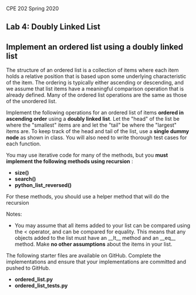 CPE 202 Spring 2020

## Lab 4: Doubly Linked List

## Implement an ordered list using a doubly linked list

The structure of an ordered list is a collection of items where each item holds a relative position that is based upon some underlying characteristic of the item. The ordering is typically either ascending or descending, and we assume that list items have a meaningful comparison operation that is already defined. Many of the ordered list operations are the same as those of the unordered list.

Implement the following operations for an ordered list of items **ordered in ascending order** using a **doubly linked list**. Let the "head" of the list be where the "smallest" items are and let the "tail" be where the "largest" items are. To keep track of the head and tail of the list, use a **single dummy node** as shown in class. You will also need to write thorough test cases for each function.

You may use iterative code for many of the methods, but you **must implement the following methods using recursion** :

- **size()**
- **search()**
- **python\_list\_reversed()**

For these methods, you should use a helper method that will do the recursion

Notes:

- You may assume that all items added to your list can be compared using the \< operator, and can be compared for equality. This means that any objects added to the list must have an \_\_lt\_\_ method and an \_\_eq\_\_ method. Make **no other assumptions** about the items in your list.

The following starter files are available on GitHub. Complete the implementations and ensure that your implementations are committed and pushed to GitHub.

- **ordered\_list.py**
- **ordered\_list\_tests.py**